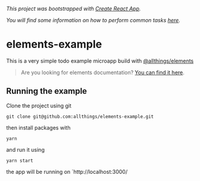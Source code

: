 *This project was bootstrapped with [Create React App](https://github.com/facebookincubator/create-react-app).*

*You will find some information on how to perform common tasks [here](https://github.com/facebookincubator/create-react-app/blob/master/packages/react-scripts/template/README.md).*

# elements-example

This is a very simple todo example microapp build with [@allthings/elements](https://github.com/allthings/elements)

> Are you looking for elements documentation? [You can find it here](https://allthings.github.io/elements/).

## Running the example

Clone the project using git

`git clone git@github.com:allthings/elements-example.git`

then install packages with

`yarn`

and run it using 

`yarn start`

the app will be running on `http://localhost:3000/
